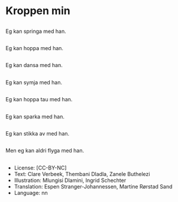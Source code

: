 # Kroppen min

##
Eg kan springa med han.

##
Eg kan hoppa med han.

##
Eg kan dansa med han.

##
Eg kan symja med han.

##
Eg kan hoppa tau med han.

##
Eg kan sparka med han.

##
Eg kan stikka av med han.

##
Men eg kan aldri flyga med han.

##
* License: [CC-BY-NC]
* Text: Clare Verbeek, Thembani Dladla, Zanele Buthelezi
* Illustration: Mlungisi Dlamini, Ingrid Schechter
* Translation: Espen Stranger-Johannessen, Martine Rørstad Sand
* Language: nn
